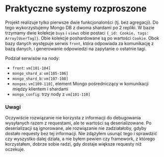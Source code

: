 # Praktyczne systemy rozproszone

Projekt realizuje tylko pierwsze dwie funkcjonalonści (tj. bez agregacji). Do tego wykorzystujemy Mongo DB z dwoma shardami po 2 repliki. W bazie trzymamy dwie kolekcje `buys` i `views` obie postaci `{_id: Cookie, tags: Array[UserTag]}`. Obie kolekcje poshardowane są po wartości `Cookie`. Obok bazy danych występuje serwis `front`, która odpowiada za komunikację z bazą danych, i generowanie odpowiedzi na zapytanie o ostatnie tagi.

Podział serwisów na nody:
- `front`: `vm[101-104]`
- `mongo_shard_a`: `vm[105-106]`
- `mongo_shard_b`: `vm[107-108]`
- `mongos`: `vm[109-110]`, element Mongo pośredniczący w komunikacji między klientem i shardami
- `mongo_config`: trzy nody z `vm[101-110]`

### Uwagi

Oczywiście rozwiązanie nie korzysta z informacji do debugowania wysyłanych razem z requestami, ale te wartości są deserializowane. Po deserializacji są ignorowane, ale rozwiązanie nie zadziałałoby, gdyby dostało requesty bez tej informacji. Nie zdążyłem usunąć tego i sprawdzić czy wyszystko dalej działa, a nie byłem pewien czy framework, z którego korzystałem, dobrze sobie radzi, gdy dostaje większe requesty niż oczekuje. 
